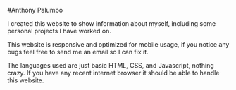 #Anthony Palumbo

I created this website to show information about myself, including some personal
projects I have worked on.

This website is responsive and optimized for mobile usage, if you notice any bugs
feel free to send me an email so I can fix it.

The languages used are just basic HTML, CSS, and Javascript, nothing crazy. If you
have any recent internet browser it should be able to handle this website.
